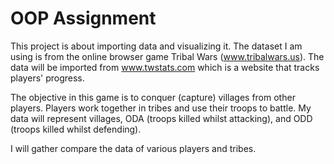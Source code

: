 # OOP Assignment

This project is about importing data and visualizing it. The dataset I am using is from the online browser game Tribal Wars (www.tribalwars.us). The data will be imported from www.twstats.com which is a website that tracks players' progress.

The objective in this game is to conquer (capture) villages from other players. Players work together in tribes and use their troops to battle. My data will represent villages, ODA (troops killed whilst attacking), and ODD (troops killed whilst defending).

I will gather compare the data of various players and tribes.


